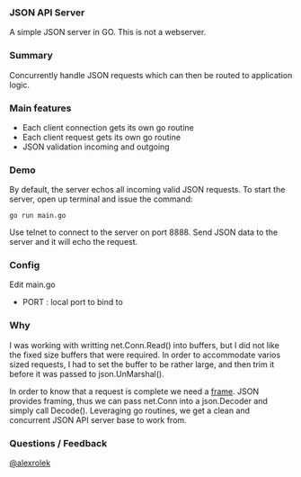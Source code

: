 ### JSON API Server
A simple JSON server in GO. This is not a webserver.

### Summary 
Concurrently handle JSON requests which can then be routed to application logic.

### Main features 

- Each client connection gets its own go routine
- Each client request gets its own go routine
- JSON validation incoming and outgoing

### Demo
By default, the server echos all incoming valid JSON requests. To start the server, open up terminal and issue the command:

```
go run main.go

```

Use telnet to connect to the server on port 8888. Send JSON data to the server and it will echo the request.

### Config
Edit main.go

- PORT : local port to bind to

### Why
I was working with writting net.Conn.Read() into buffers, but I did not like the fixed size buffers that were required. In order to accommodate varios sized requests, I had to set the buffer to be rather large, and then trim it before it was passed to json.UnMarshal().

In order to know that a request is complete we need a [frame](http://en.wikipedia.org/wiki/Frame_(networking)). JSON provides framing, thus we can pass net.Conn into a json.Decoder and simply call Decode(). Leveraging go routines, we get a clean and concurrent JSON API server base to work from.

### Questions / Feedback
[@alexrolek](https://twitter.com/alexrolek)